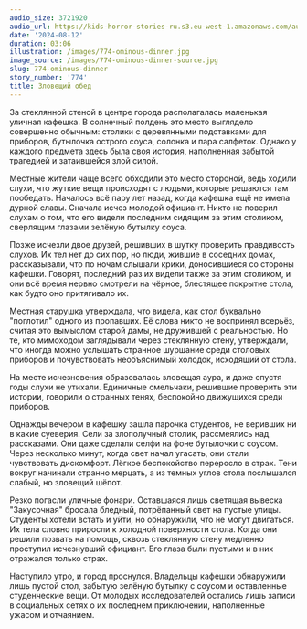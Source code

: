 ```yaml
---
audio_size: 3721920
audio_url: https://kids-horror-stories-ru.s3.eu-west-1.amazonaws.com/audio/774-ominous-dinner.mp3
date: '2024-08-12'
duration: 03:06
illustration: /images/774-ominous-dinner.jpg
image_source: /images/774-ominous-dinner-source.jpg
slug: 774-ominous-dinner
story_number: '774'
title: Зловещий обед
---
```


За стеклянной стеной в центре города располагалась маленькая уличная кафешка. В солнечный полдень это место выглядело совершенно обычным: столики с деревянными подставками для приборов, бутылочка острого соуса, солонка и пара салфеток. Однако у каждого предмета здесь была своя история, наполненная забытой трагедией и затаившейся злой силой.

Местные жители чаще всего обходили это место стороной, ведь ходили слухи, что жуткие вещи происходят с людьми, которые решаются там пообедать. Началось всё пару лет назад, когда кафешка ещё не имела дурной славы. Сначала исчез молодой официант. Никто не поверил слухам о том, что его видели последним сидящим за этим столиком, сверлящим глазами зелёную бутылку соуса.

Позже исчезли двое друзей, решивших в шутку проверить правдивость слухов. Их тел нет до сих пор, но люди, жившие в соседних домах, рассказывали, что по ночам слышали крики, доносившиеся со стороны кафешки. Говорят, последний раз их видели также за этим столиком, и они всё время нервно смотрели на чёрное, блестящее покрытие стола, как будто оно притягивало их.

Местная старушка утверждала, что видела, как стол буквально "поглотил" одного из пропавших. Её слова никто не воспринял всерьёз, считая это вымыслом старой дамы, не дружившей с реальностью. Но те, кто мимоходом заглядывали через стеклянную стену, утверждали, что иногда можно услышать странное шуршание среди столовых приборов и почувствовать необъяснимый холодок, исходящий от стола.

На месте исчезновения образовалась зловещая аура, и даже спустя годы слухи не утихали. Единичные смельчаки, решившие проверить эти истории, говорили о странных тенях, беспокойно движущихся среди приборов.

Однажды вечером в кафешку зашла парочка студентов, не веривших ни в какие суеверия. Сели за злополучный столик, рассмеялись над рассказами. Они даже сделали селфи на фоне бутылочки с соусом. Через несколько минут, когда свет начал угасать, они стали чувствовать дискомфорт. Лёгкое беспокойство переросло в страх. Тени вокруг начинали странно мерцать, а из темных углов стола послышался слабый, но зловещий шёпот.

Резко погасли уличные фонари. Оставшаяся лишь светящая вывеска "Закусочная" бросала бледный, потрёпанный свет на пустые улицы. Студенты хотели встать и уйти, но обнаружили, что не могут двигаться. Их тела словно приросли к холодной поверхности стола. Когда они решили позвать на помощь, сквозь стеклянную стену медленно проступил исчезнувший официант. Его глаза были пустыми и в них отражался только страх.

Наступило утро, и город проснулся. Владельцы кафешки обнаружили лишь пустой стол, забытую зелёную бутылку с соусом и оставленные студенческие вещи. От молодых исследователей остались лишь записи в социальных сетях о их последнем приключении, наполненные ужасом и отчаянием.